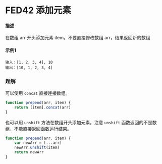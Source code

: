 # FED42 添加元素


#### 描述

在数组 arr 开头添加元素 item。不要直接修改数组 arr，结果返回新的数组

#### 示例1

```
输入：[1, 2, 3, 4], 10
输出：[10, 1, 2, 3, 4]
```



### 题解

可以使用 `concat` 直接连接数组。

```javascript
function prepend(arr, item) {
    return [item].concat(arr)
}
```

也可以用 `unshift` 方法在数组开头添加元素。注意 `unshift` 函数返回的不是数组，不能直接返回函数运行结果。

```javascript
function prepend(arr, item) {
    var newArr = [...arr]
    newArr.unshift(item)
    return newArr
}
```

